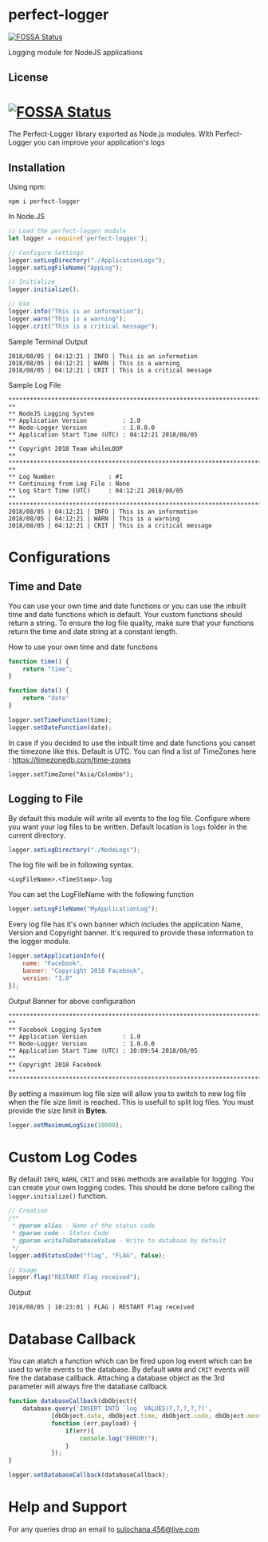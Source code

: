 # perfect-logger
[![FOSSA Status](https://app.fossa.io/api/projects/git%2Bgithub.com%2Fheysulo%2Fperfect-logger.svg?type=shield)](https://app.fossa.io/projects/git%2Bgithub.com%2Fheysulo%2Fperfect-logger?ref=badge_shield)

Logging module for NodeJS applications


## License
[![FOSSA Status](https://app.fossa.io/api/projects/git%2Bgithub.com%2Fheysulo%2Fperfect-logger.svg?type=large)](https://app.fossa.io/projects/git%2Bgithub.com%2Fheysulo%2Fperfect-logger?ref=badge_large)
=======
The Perfect-Logger library exported as Node.js modules. With Perfect-Logger you can improve your application's logs
## Installation
Using npm:
```
npm i perfect-logger
````

In Node.JS
```javascript
// Load the perfect-logger module
let logger = require('perfect-logger');

// Configure Settings
logger.setLogDirectory("./ApplicationLogs");
logger.setLogFileName("AppLog");

// Initialize
logger.initialize();

// Use
logger.info("This is an information");
logger.warn("This is a warning");
logger.crit("This is a critical message");
```
Sample Terminal Output
```
2018/08/05 | 04:12:21 | INFO | This is an information
2018/08/05 | 04:12:21 | WARN | This is a warning
2018/08/05 | 04:12:21 | CRIT | This is a critical message
```
Sample Log File
```
******************************************************************************************
**
** NodeJS Logging System
** Application Version          : 1.0
** Node-Logger Version          : 1.0.0.0
** Application Start Time (UTC) : 04:12:21 2018/08/05
**
** Copyright 2018 Team whileLOOP
**
******************************************************************************************
**
** Log Number               : #1
** Continuing from Log File : None
** Log Start Time (UTC)     : 04:12:21 2018/08/05
**
******************************************************************************************
2018/08/05 | 04:12:21 | INFO | This is an information
2018/08/05 | 04:12:21 | WARN | This is a warning
2018/08/05 | 04:12:21 | CRIT | This is a critical message
```
# Configurations
## Time and Date
You can use your own time and date functions or you can use the inbuilt time and date functions which is default. Your custom functions should return a string. To ensure the log file quality, make sure that your functions return the time and date string at a constant length.

How to use your own time and date functions
```javascript
function time() {
    return "time";
}

function date() {
    return "date"
}

logger.setTimeFunction(time);
logger.setDateFunction(date);
```
In case if you decided to use the inbuilt time and date functions you canset the timezone like this. Default is UTC.
You can find a list of TimeZones here : https://timezonedb.com/time-zones
```
logger.setTimeZone("Asia/Colombo");
```

## Logging to File
By default this module will write all events to the log file. 
Configure where you want your log files to be written. Default location is `logs` folder in the current directory.
```javascript
logger.setLogDirectory("./NodeLogs");
```
The log file will be in following syntax.
```
<LogFileName>.<TimeStamp>.log
```
You can set the LogFileName with the following function
```javascript
logger.setLogFileName("MyApplicationLog");
```
Every log file has it's own banner which includes the application Name, Version and Copyright banner. It's required to provide these information to the logger module.
```javascript
logger.setApplicationInfo({
    name: "Facebook",
    banner: "Copyright 2018 Facebook",
    version: "1.0"
});
```
Output Banner for above configuration
```
******************************************************************************************
**
** Facebook Logging System
** Application Version          : 1.0
** Node-Logger Version          : 1.0.0.0
** Application Start Time (UTC) : 10:09:54 2018/08/05
**
** Copyright 2018 Facebook
**
******************************************************************************************
```
By setting a maximum log file size will allow you to switch to new log file when the file size limit is reached. This is usefull to split log files. You must provide the size limit in **Bytes**.
```javascript
logger.setMaximumLogSize(10000);
```
# Custom Log Codes
By default `INFO`, `WARN`, `CRIT` and `DEBG` methods are available for logging. You can create your own logging codes.
This should be done before calling the `logger.initialize()` function.
```javascript
// Creation
/**
 * @param alias - Name of the status code
 * @param code - Status Code
 * @param writeToDatabaseValue - Write to database by default
 */
logger.addStatusCode("flag", "FLAG", false);

// Usage
logger.flag("RESTART Flag received");
```
Output
```
2018/08/05 | 10:23:01 | FLAG | RESTART Flag received
```
# Database Callback
You can atatch a function which can be fired upon log event which can be used to write events to the database. By default `WARN` and `CRIT` events will fire the database callback. Attaching a database object as the 3rd parameter will always fire the database callback.

```javascript
function databaseCallback(dbObject){
    database.query('INSERT INTO `log` VALUES(?,?,?,?,?)',
            [dbObject.date, dbObject.time, dbObject.code, dbObject.message, JSON.stringyfy(dbObject.details)],
            function (err,payload) {
                if(err){
                    console.log("ERROR!");
                }
            });
}

logger.setDatabaseCallback(databaseCallback);
```

# Help and Support
For any queries drop an email to sulochana.456@live.com
